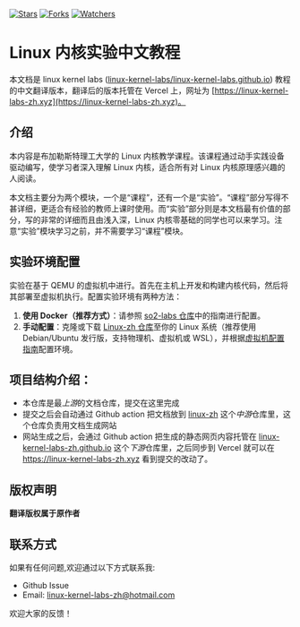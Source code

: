 [![Stars](https://img.shields.io/github/stars/linux-kernel-labs-zh/docs-linux-kernel-labs-zh-cn.svg)](https://github.com/linux-kernel-labs-zh/docs-linux-kernel-labs-zh-cn/stargazers)
[![Forks](https://img.shields.io/github/forks/linux-kernel-labs-zh/docs-linux-kernel-labs-zh-cn.svg)](https://github.com/linux-kernel-labs-zh/docs-linux-kernel-labs-zh-cn/network/members)
[![Watchers](https://img.shields.io/github/watchers/linux-kernel-labs-zh/docs-linux-kernel-labs-zh-cn.svg)](https://github.com/linux-kernel-labs-zh/docs-linux-kernel-labs-zh-cn/watchers)

# Linux 内核实验中文教程

本文档是 linux kernel labs ([linux-kernel-labs/linux-kernel-labs.github.io](https://linux-kernel-labs.github.io/refs/heads/master/)) 教程的中文翻译版本，翻译后的版本托管在 Vercel 上，网址为 [https://linux-kernel-labs-zh.xyz](https://linux-kernel-labs-zh.xyz)。

## 介绍

本内容是布加勒斯特理工大学的 Linux 内核教学课程。该课程通过动手实践设备驱动编写，使学习者深入理解 Linux 内核，适合所有对 Linux 内核原理感兴趣的人阅读。

本文档主要分为两个模块，一个是“课程”，还有一个是“实验”。“课程”部分写得不甚详细，更适合有经验的教师上课时使用。而“实验”部分则是本文档最有价值的部分，写的非常的详细而且由浅入深，Linux 内核零基础的同学也可以来学习。注意“实验”模块学习之前，并不需要学习“课程”模块。

## 实验环境配置

实验在基于 QEMU 的虚拟机中进行。首先在主机上开发和构建内核代码，然后将其部署至虚拟机执行。配置实验环境有两种方法：

1. **使用 Docker（推荐方式）**：请参照 [so2-labs 仓库](https://github.com/linux-kernel-labs-zh/so2-labs)中的指南进行配置。
2. **手动配置**：克隆或下载 [Linux-zh 仓库](https://github.com/linux-kernel-labs-zh/linux-zh)至你的 Linux 系统（推荐使用 Debian/Ubuntu 发行版，支持物理机、虚拟机或 WSL），并根据[虚拟机配置指南](https://linux-kernel-labs-zh.xyz/info/vm.html#section-2)配置环境。

## 项目结构介绍：

- 本仓库是最*上游*的文档仓库，提交在这里完成
- 提交之后会自动通过 Github action 把文档放到 [linux-zh](https://github.com/linux-kernel-labs-zh/linux-zh) 这个*中游*仓库里，这个仓库负责用文档生成网站
- 网站生成之后，会通过 Github action 把生成的静态网页内容托管在 [linux-kernel-labs-zh.github.io](https://github.com/linux-kernel-labs-zh/linux-kernel-labs-zh.github.io) 这个*下游*仓库里，之后同步到 Vercel 就可以在 https://linux-kernel-labs-zh.xyz 看到提交的改动了。

## 版权声明

**翻译版权属于原作者**

## 联系方式

如果有任何问题,欢迎通过以下方式联系我:

- Github Issue
- Email: linux-kernel-labs-zh@hotmail.com

欢迎大家的反馈！
